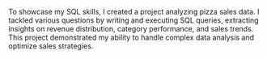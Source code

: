 To showcase my SQL skills, I created a project analyzing pizza sales data. I tackled various questions 
by writing and executing SQL queries, extracting insights on revenue distribution, category performance, and sales trends. 
This project demonstrated my ability to handle complex data analysis and optimize sales strategies.
